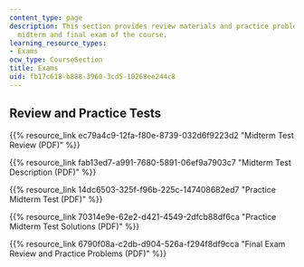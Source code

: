 ```yaml
---
content_type: page
description: This section provides review materials and practice problems for the
  midterm and final exam of the course.
learning_resource_types:
- Exams
ocw_type: CourseSection
title: Exams
uid: fb17c618-b888-3960-3cd5-10268ee244c8
---
```


Review and Practice Tests
-------------------------

{{% resource_link ec79a4c9-12fa-f80e-8739-032d6f9223d2 "Midterm Test Review (PDF)" %}}

{{% resource_link fab13ed7-a991-7680-5891-06ef9a7903c7 "Midterm Test Description (PDF)" %}}

{{% resource_link 14dc6503-325f-f96b-225c-147408682ed7 "Practice Midterm Test (PDF)" %}}

{{% resource_link 70314e9e-62e2-d421-4549-2dfcb88df6ca "Practice Midterm Test Solutions (PDF)" %}}

{{% resource_link 6790f08a-c2db-d904-526a-f294f8df9cca "Final Exam Review and Practice Problems (PDF)" %}}